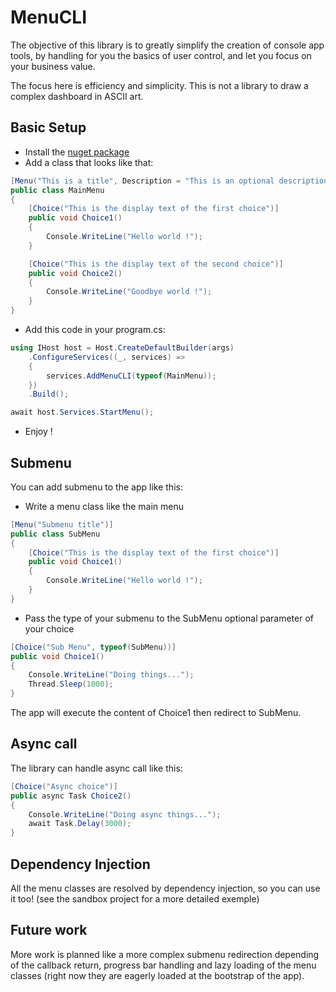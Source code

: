 # MenuCLI

The objective of this library is to greatly simplify the creation of console app tools, by handling for you the basics of user control, and let you focus on your business value.

The focus here is efficiency and simplicity. This is not a library to draw a complex dashboard in ASCII art.

## Basic Setup

- Install the [nuget package](https://www.nuget.org/packages/MenuCLI/)
- Add a class that looks like that:
```cs
[Menu("This is a title", Description = "This is an optional description")]
public class MainMenu
{
    [Choice("This is the display text of the first choice")]
    public void Choice1()
    {
        Console.WriteLine("Hello world !");
    }

    [Choice("This is the display text of the second choice")]
    public void Choice2()
    {
        Console.WriteLine("Goodbye world !");
    }
}
```
- Add this code in your program.cs:
```cs
using IHost host = Host.CreateDefaultBuilder(args)
    .ConfigureServices((_, services) =>
    {
        services.AddMenuCLI(typeof(MainMenu));
    })
    .Build();

await host.Services.StartMenu();
```
- Enjoy !

## Submenu

You can add submenu to the app like this:
- Write a menu class like the main menu
```cs
[Menu("Submenu title")]
public class SubMenu
{
    [Choice("This is the display text of the first choice")]
    public void Choice1()
    {
        Console.WriteLine("Hello world !");
    }
}
```
- Pass the type of your submenu to the SubMenu optional parameter of your choice
```cs
[Choice("Sub Menu", typeof(SubMenu))]
public void Choice1()
{
    Console.WriteLine("Doing things...");
    Thread.Sleep(1000);
}
```
The app will execute the content of Choice1 then redirect to SubMenu.

## Async call
The library can handle async call like this:
```cs
[Choice("Async choice")]
public async Task Choice2()
{
    Console.WriteLine("Doing async things...");
    await Task.Delay(3000);
}
```
## Dependency Injection
All the menu classes are resolved by dependency injection, so you can use it too! (see the sandbox project for a more detailed exemple)

## Future work
More work is planned like a more complex submenu redirection depending of the callback return, progress bar handling and lazy loading of the menu classes (right now they are eagerly loaded at the bootstrap of the app).
